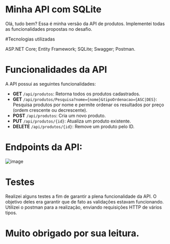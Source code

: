 # Minha API com SQLite

Olá, tudo bem? Essa é minha versão da API de produtos. Implementei todas as funcionalidades propostas no desafio.

#Tecnologias utilizadas

ASP.NET Core;
Entity Framework; 
SQLite;
Swagger; 
Postman.

# Funcionalidades da API

A API possui as seguintes funcionalidades:

- **GET** `/api/produtos`: Retorna todos os produtos cadastrados.
- **GET** `/api/produtos/Pesquisa?nome={nome}&tipoOrdenacao={ASC|DES}`: Pesquisa produtos por nome e permite ordenar os resultados por preço (ordem crescente ou decrescente).
- **POST** `/api/produtos`: Cria um novo produto.
- **PUT** `/api/produtos/{id}`: Atualiza um produto existente.
- **DELETE** `/api/produtos/{id}`: Remove um produto pelo ID.

# Endpoints da API:
![image](https://github.com/user-attachments/assets/a03b9352-14f3-4c8c-941f-85d5391f159b)

# Testes

Realizei alguns testes a fim de garantir a plena funcionalidade da API. O objetivo deles era garantir que de fato as validações estavam funcionando. Utilizei o postman para a realização, enviando requisições HTTP de vários tipos. 

# Muito obrigado por sua leitura.


